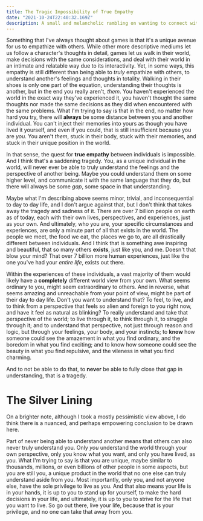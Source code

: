 ```yaml
---
title: The Tragic Impossibility of True Empathy
date: "2021-10-24T22:40:32.169Z"
description: A small and melancholic rambling on wanting to connect with others.
---
```


Something that I've always thought about games is that it's a unique avenue for us to empathize with others. While other more descriptive mediums let us follow a character's thoughts in detail, games let us walk in their world, make decisions with the same considerations, and deal with their world in an intimate and relatable way due to its interactivity. Yet, in some ways, this empathy is still different than being able to *truly* empathize with others, to understand another's feelings and thoughts in totality. Walking in their shoes is only one part of the equation, understanding their thoughts is another, but in the end you really aren't, *them*. You haven't experienced the world in the exact way they've experienced it, you haven't thought the same thoughts nor made the same decisions as they did when encountered with the same problems. What I'm trying to say is that in the end, no matter how hard you try, there will **always** be some distance between you and another individual. You can't inject their memories into yours as though you have lived it yourself, and even if you could, that is still insufficient because you are *you*. You aren't *them*, stuck in their body, stuck with their memories, and stuck in their unique position in the world.

In that sense, the quest for **true empathy** between individuals is impossible. And I think that's a saddening tragedy. You, as a unique individual in the world, will never ever be able to truly understand the feelings and the perspective of another being. Maybe you could understand them on some higher level, and communicate it with the same language that they do, but there will always be some *gap*, some space in that understanding.

Maybe what I'm describing above seems minor, trivial, and inconsequential to day to day life, and I don't argue against that, but I don't think that takes away the tragedy and sadness of it. There are over 7 billion people on earth as of today, each with their own lives, perspectives, and experiences, just as your own. And ultimately, who you are, your specific circumstances and experiences, are only a minute part of all that exists in the world. The people we meet, the food we eat, the places we go to, are all drastically different between individuals. And I think that is something awe inspiring and beautiful, that so many others **exists**, just like you, and me. Doesn't that blow your mind? That over 7 billion more human experiences, just like the one you've had your *entire life*, exists out there. 

Within the experiences of these individuals, a vast majority of them would likely have a **completely** different world view from your own. What seems ordinary to you, might seem extraordinary to others. And in reverse, what seems amazing and unreachable from your point of view, might be part of their day to day life. Don't you want to understand that? To feel, to live, and to think from a perspective that feels so alien and foreign to you right now, and have it feel as natural as blinking? To really understand and take that perspective of the world; to live through it, to think through it, to struggle through it; and to understand that perspective, not just through reason and logic, but through your feelings, your body, and your instincts; to **know** how someone could see the amazement in what you find ordinary, and the boredom in what you find exciting; and to know how someone could see the beauty in what you find repulsive, and the vileness in what you find charming.

And to not be able to do that, to **never** be able to fully close that gap in understanding, that is a tragedy.

# The Silver Lining
On a brighter note, although I took a mostly pessimistic view above, I do think there is a nuanced, and perhaps empowering conclusion to be drawn here. 

Part of never being able to understand another means that others can also never truly understand you. Only *you* understand the world through your own perspective, only you know what you want, and only you have lived, as you. What I'm trying to say is that you are unique, maybe similar to thousands, millions, or even billions of other people in some aspects, but you are still you, a unique product in the world that no one else can truly understand aside from you. Most importantly, only you, and not anyone else, have the sole privilege to live as you. And that also means your life is in your hands, it is up to you to stand up for yourself, to make the hard decisions in your life, and ultimately, it is up to you to strive for the life that you want to live. So go out there, live your life, because that is your privilege, and no one can take that away from you.
